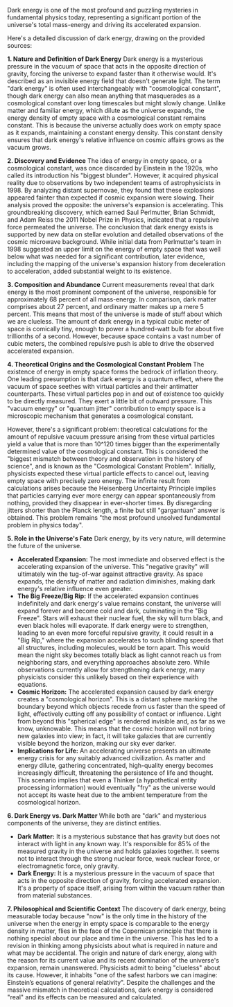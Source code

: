 Dark energy is one of the most profound and puzzling mysteries in fundamental physics today, representing a significant portion of the universe's total mass-energy and driving its accelerated expansion.

Here's a detailed discussion of dark energy, drawing on the provided sources:

**1. Nature and Definition of Dark Energy** Dark energy is a mysterious pressure in the vacuum of space that acts in the opposite direction of gravity, forcing the universe to expand faster than it otherwise would. It's described as an invisible energy field that doesn't generate light. The term "dark energy" is often used interchangeably with "cosmological constant", though dark energy can also mean anything that masquerades as a cosmological constant over long timescales but might slowly change. Unlike matter and familiar energy, which dilute as the universe expands, the energy density of empty space with a cosmological constant remains constant. This is because the universe actually does work on empty space as it expands, maintaining a constant energy density. This constant density ensures that dark energy's relative influence on cosmic affairs grows as the vacuum grows.

**2. Discovery and Evidence** The idea of energy in empty space, or a cosmological constant, was once discarded by Einstein in the 1920s, who called its introduction his "biggest blunder". However, it acquired physical reality due to observations by two independent teams of astrophysicists in 1998. By analyzing distant supernovae, they found that these explosions appeared fainter than expected if cosmic expansion were slowing. Their analysis proved the opposite: the universe's expansion is accelerating. This groundbreaking discovery, which earned Saul Perlmutter, Brian Schmidt, and Adam Reiss the 2011 Nobel Prize in Physics, indicated that a repulsive force permeated the universe. The conclusion that dark energy exists is supported by new data on stellar evolution and detailed observations of the cosmic microwave background. While initial data from Perlmutter's team in 1998 suggested an upper limit on the energy of empty space that was well below what was needed for a significant contribution, later evidence, including the mapping of the universe's expansion history from deceleration to acceleration, added substantial weight to its existence.

**3. Composition and Abundance** Current measurements reveal that dark energy is the most prominent component of the universe, responsible for approximately 68 percent of all mass-energy. In comparison, dark matter comprises about 27 percent, and ordinary matter makes up a mere 5 percent. This means that most of the universe is made of stuff about which we are clueless. The amount of dark energy in a typical cubic meter of space is comically tiny, enough to power a hundred-watt bulb for about five trillionths of a second. However, because space contains a vast number of cubic meters, the combined repulsive push is able to drive the observed accelerated expansion.

**4. Theoretical Origins and the Cosmological Constant Problem** The existence of energy in empty space forms the bedrock of inflation theory. One leading presumption is that dark energy is a quantum effect, where the vacuum of space seethes with virtual particles and their antimatter counterparts. These virtual particles pop in and out of existence too quickly to be directly measured. They exert a little bit of outward pressure. This "vacuum energy" or "quantum jitter" contribution to empty space is a microscopic mechanism that generates a cosmological constant.

However, there's a significant problem: theoretical calculations for the amount of repulsive vacuum pressure arising from these virtual particles yield a value that is more than 10^120 times bigger than the experimentally determined value of the cosmological constant. This is considered the "biggest mismatch between theory and observation in the history of science", and is known as the "Cosmological Constant Problem". Initially, physicists expected these virtual particle effects to cancel out, leaving empty space with precisely zero energy. The infinite result from calculations arises because the Heisenberg Uncertainty Principle implies that particles carrying ever more energy can appear spontaneously from nothing, provided they disappear in ever-shorter times. By disregarding jitters shorter than the Planck length, a finite but still "gargantuan" answer is obtained. This problem remains "the most profound unsolved fundamental problem in physics today".

**5. Role in the Universe's Fate** Dark energy, by its very nature, will determine the future of the universe.

- **Accelerated Expansion:** The most immediate and observed effect is the accelerating expansion of the universe. This "negative gravity" will ultimately win the tug-of-war against attractive gravity. As space expands, the density of matter and radiation diminishes, making dark energy's relative influence even greater.
- **The Big Freeze/Big Rip:** If the accelerated expansion continues indefinitely and dark energy's value remains constant, the universe will expand forever and become cold and dark, culminating in the "Big Freeze". Stars will exhaust their nuclear fuel, the sky will turn black, and even black holes will evaporate. If dark energy were to strengthen, leading to an even more forceful repulsive gravity, it could result in a "Big Rip," where the expansion accelerates to such blinding speeds that all structures, including molecules, would be torn apart. This would mean the night sky becomes totally black as light cannot reach us from neighboring stars, and everything approaches absolute zero. While observations currently allow for strengthening dark energy, many physicists consider this unlikely based on their experience with equations.
- **Cosmic Horizon:** The accelerated expansion caused by dark energy creates a "cosmological horizon". This is a distant sphere marking the boundary beyond which objects recede from us faster than the speed of light, effectively cutting off any possibility of contact or influence. Light from beyond this "spherical edge" is rendered invisible and, as far as we know, unknowable. This means that the cosmic horizon will not bring new galaxies into view; in fact, it will take galaxies that are currently visible beyond the horizon, making our sky ever darker.
- **Implications for Life:** An accelerating universe presents an ultimate energy crisis for any suitably advanced civilization. As matter and energy dilute, gathering concentrated, high-quality energy becomes increasingly difficult, threatening the persistence of life and thought. This scenario implies that even a Thinker (a hypothetical entity processing information) would eventually "fry" as the universe would not accept its waste heat due to the ambient temperature from the cosmological horizon.

**6. Dark Energy vs. Dark Matter** While both are "dark" and mysterious components of the universe, they are distinct entities.

- **Dark Matter:** It is a mysterious substance that has gravity but does not interact with light in any known way. It's responsible for 85% of the measured gravity in the universe and holds galaxies together. It seems not to interact through the strong nuclear force, weak nuclear force, or electromagnetic force, only gravity.
- **Dark Energy:** It is a mysterious pressure in the vacuum of space that acts in the opposite direction of gravity, forcing accelerated expansion. It's a property of space itself, arising from within the vacuum rather than from material substances.

**7. Philosophical and Scientific Context** The discovery of dark energy, being measurable today because "now" is the only time in the history of the universe when the energy in empty space is comparable to the energy density in matter, flies in the face of the Copernican principle that there is nothing special about our place and time in the universe. This has led to a revision in thinking among physicists about what is required in nature and what may be accidental. The origin and nature of dark energy, along with the reason for its current value and its recent domination of the universe's expansion, remain unanswered. Physicists admit to being "clueless" about its cause. However, it inhabits "one of the safest harbors we can imagine: Einstein’s equations of general relativity". Despite the challenges and the massive mismatch in theoretical calculations, dark energy is considered "real" and its effects can be measured and calculated.